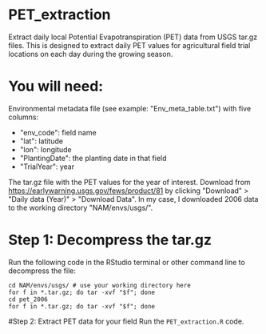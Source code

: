 # PET_extraction
Extract daily local Potential Evapotranspiration (PET) data from USGS tar.gz files. This is designed to extract daily PET values for agricultural field trial locations on each day during the growing season.

# You will need:
Environmental metadata file (see example: "Env_meta_table.txt") with five columns:
- "env_code": field name
- "lat": latitude
- "lon": longitude
- "PlantingDate": the planting date in that field
- "TrialYear": year

The tar.gz file with the PET values for the year of interest. Download from https://earlywarning.usgs.gov/fews/product/81 by clicking "Download" > "Daily data (Year)" > "Download Data". In my case, I downloaded 2006 data to the working directory "NAM/envs/usgs/".

# Step 1: Decompress the tar.gz
Run the following code in the RStudio terminal or other command line to decompress the file:
```
cd NAM/envs/usgs/ # use your working directory here
for f in *.tar.gz; do tar -xvf "$f"; done
cd pet_2006
for f in *.tar.gz; do tar -xvf "$f"; done
```

#Step 2: Extract PET data for your field
Run the `PET_extraction.R` code.
